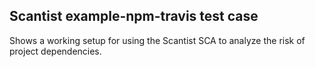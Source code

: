 ## Scantist example-npm-travis test case

Shows a working setup for using the Scantist SCA to analyze the risk of project dependencies. 

